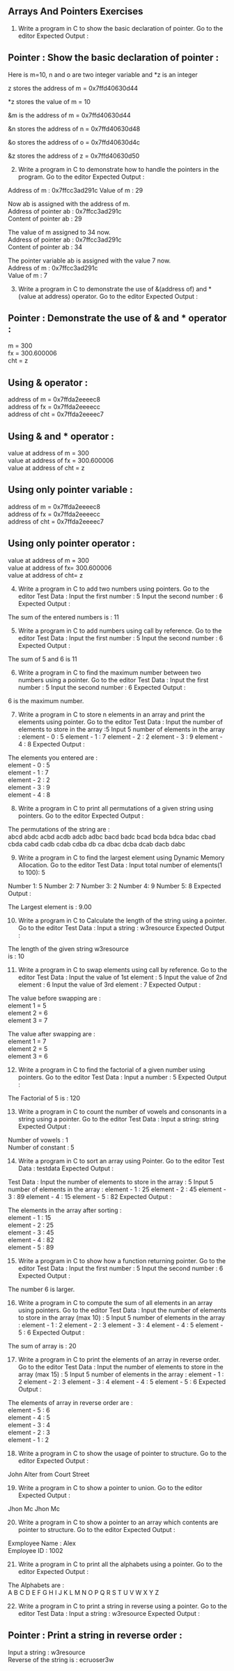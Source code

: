 ## Arrays And Pointers Exercises

1. Write a program in C to show the basic declaration of pointer. Go to the editor
Expected Output :

 Pointer : Show the basic declaration of pointer :                                                            
-------------------------------------------------------                                                       
 Here is m=10, n and o are two integer variable and *z is an integer                                          
                                                                                                              
 z stores the address of m  = 0x7ffd40630d44                                                                  
                                                                                                              
 *z stores the value of m = 10                                                                                
                                                                                                              
 &m is the address of m = 0x7ffd40630d44                                                                      
                                                                                                              
 &n stores the address of n = 0x7ffd40630d48                                                                  
                                                                                                              
 &o  stores the address of o = 0x7ffd40630d4c                                                                 
                                                                                                              
 &z stores the address of z = 0x7ffd40630d50                                                          


2. Write a program in C to demonstrate how to handle the pointers in the program. Go to the editor
Expected Output :

Address of m : 0x7ffcc3ad291c
 Value of m : 29                                                                                              
                                                                                                              
 Now ab is assigned with the address of m.                                                                    
 Address of pointer ab : 0x7ffcc3ad291c                                                                       
 Content of pointer ab : 29                                                                                   
                                                                                                              
 The value of m assigned to 34 now.                                                                           
 Address of pointer ab : 0x7ffcc3ad291c                                                                       
 Content of pointer ab : 34                                                                                   
                                                                                                              
 The pointer variable ab is assigned with the value 7 now.                                                    
 Address of m : 0x7ffcc3ad291c                                                                                
 Value of m : 7 


3. Write a program in C to demonstrate the use of &(address of) and *(value at address) operator. Go to the editor
Expected Output :

Pointer : Demonstrate the use of & and * operator :                                                          
--------------------------------------------------------                                                      
 m = 300                                                                                                      
 fx = 300.600006                                                                                              
 cht = z                                                                                                      
                                                                                                              
 Using & operator :                                                                                           
-----------------------                                                                                       
 address of m = 0x7ffda2eeeec8                                                                                
 address of fx = 0x7ffda2eeeecc                                                                               
 address of cht = 0x7ffda2eeeec7                                                                              
                                                                                                              
 Using & and * operator :                                                                                     
-----------------------------                                                                                 
 value at address of m = 300                                                                                  
 value at address of fx = 300.600006                                                                          
 value at address of cht = z                      

Using only pointer variable :                                                                                
----------------------------------                                                                            
 address of m = 0x7ffda2eeeec8                                                                                
 address of fx = 0x7ffda2eeeecc                                                                               
 address of cht = 0x7ffda2eeeec7                                                                              
                                                                                                              
 Using only pointer operator :                                                                                
----------------------------------                                                                            
 value at address of m = 300                                                                                  
 value at address of fx= 300.600006                                                                           
 value at address of cht= z            

4. Write a program in C to add two numbers using pointers. Go to the editor
Test Data : 
Input the first number : 5 
Input the second number : 6 
Expected Output :

The sum of the entered numbers is : 11 


5. Write a program in C to add numbers using call by reference. Go to the editor
Test Data : 
Input the first number : 5 
Input the second number : 6 
Expected Output :

 The sum of 5 and 6  is 11 


6. Write a program in C to find the maximum number between two numbers using a pointer. Go to the editor
Test Data : 
Input the first number : 5 
Input the second number : 6 
Expected Output :

6 is the maximum number.  


7. Write a program in C to store n elements in an array and print the elements using pointer. Go to the editor
Test Data : 
Input the number of elements to store in the array :5 
Input 5 number of elements in the array : 
element - 0 : 5 
element - 1 : 7 
element - 2 : 2 
element - 3 : 9 
element - 4 : 8 
Expected Output :

 The elements you entered are :                                                                               
 element - 0 : 5                                                                                              
 element - 1 : 7                                                                                              
 element - 2 : 2                                                                                              
 element - 3 : 9                                                                                              
 element - 4 : 8   


8. Write a program in C to print all permutations of a given string using pointers. Go to the editor
Expected Output :

The permutations of the string are :                                                                         
abcd  abdc  acbd  acdb  adcb  adbc  bacd  badc  bcad  bcda  bdca  bdac  cbad  cbda  cabd  cadb  cdab  cdba  db
ca  dbac  dcba  dcab  dacb  dabc


9. Write a program in C to find the largest element using Dynamic Memory Allocation. Go to the editor
Test Data : 
Input total number of elements(1 to 100): 5 

Number 1: 5 
Number 2: 7 
Number 3: 2 
Number 4: 9 
Number 5: 8
Expected Output :

The Largest element is :  9.00 


10. Write a program in C to Calculate the length of the string using a pointer. Go to the editor
Test Data : 
Input a string : w3resource 
Expected Output :

The length of the given string w3resource                                                                    
is : 10    


11. Write a program in C to swap elements using call by reference. Go to the editor
Test Data : 
Input the value of 1st element : 5 
Input the value of 2nd element : 6 
Input the value of 3rd element : 7 
Expected Output :

The value before swapping are :                                                                              
element 1 = 5                                                                                                
element 2 = 6                                                                                                
element 3 = 7                                                                                                
                                                                                                             
The value after swapping are :                                                                               
element 1 = 7                                                                                                
element 2 = 5                                                                                                
element 3 = 6 


12. Write a program in C to find the factorial of a given number using pointers. Go to the editor
Test Data : 
Input a number : 5 
Expected Output :

The Factorial of 5 is : 120 


13. Write a program in C to count the number of vowels and consonants in a string using a pointer. Go to the editor
Test Data : 
Input a string: string 
Expected Output :

Number of vowels : 1                                                                                         
Number of constant : 5


14. Write a program in C to sort an array using Pointer. Go to the editor
Test Data : 
testdata 
Expected Output :

Test Data : 
Input the number of elements to store in the array : 5 
Input 5 number of elements in the array : 
element - 1 : 25 
element - 2 : 45 
element - 3 : 89 
element - 4 : 15 
element - 5 : 82 
Expected Output :
                                                                                           
 The elements in the array after sorting :                                                                    
 element - 1 : 15                                                                                             
 element - 2 : 25                                                                                             
 element - 3 : 45                                                                                             
 element - 4 : 82                                                                                             
 element - 5 : 89  


15. Write a program in C to show how a function returning pointer. Go to the editor
Test Data : 
Input the first number : 5 
Input the second number : 6 
Expected Output :

 The number 6 is larger.       


16. Write a program in C to compute the sum of all elements in an array using pointers. Go to the editor
Test Data : 
Input the number of elements to store in the array (max 10) : 5 
Input 5 number of elements in the array : 
element - 1 : 2 
element - 2 : 3 
element - 3 : 4 
element - 4 : 5 
element - 5 : 6
Expected Output :

 The sum of array is : 20 


17. Write a program in C to print the elements of an array in reverse order. Go to the editor
Test Data : 
Input the number of elements to store in the array (max 15) : 5 
Input 5 number of elements in the array : 
element - 1 : 2 
element - 2 : 3 
element - 3 : 4 
element - 4 : 5 
element - 5 : 6 
Expected Output :

 The elements of array in reverse order are :                                                                 
 element - 5 : 6                                                                                              
 element - 4 : 5                                                                                              
 element - 3 : 4                                                                                              
 element - 2 : 3                                                                                              
 element - 1 : 2        


18. Write a program in C to show the usage of pointer to structure. Go to the editor
Expected Output :

 John Alter from Court Street


19. Write a program in C to show a pointer to union. Go to the editor
Expected Output :

Jhon Mc Jhon Mc    


20. Write a program in C to show a pointer to an array which contents are pointer to structure. Go to the editor
Expected Output :

 Exmployee Name : Alex                                                                                        
 Employee ID :  1002                                                                                          


21. Write a program in C to print all the alphabets using a pointer. Go to the editor
Expected Output :

The Alphabets are :                                                                                         
 A  B  C  D  E  F  G  H  I  J  K  L  M  N  O  P  Q  R  S  T  U  V  W  X  Y  Z 


22. Write a program in C to print a string in reverse using a pointer. Go to the editor
Test Data : 
Input a string : w3resource 
Expected Output :

 Pointer : Print a string in reverse order :                                                                  
------------------------------------------------                                                              
 Input a string : w3resource                                                                                  
 Reverse of the string is : ecruoser3w
